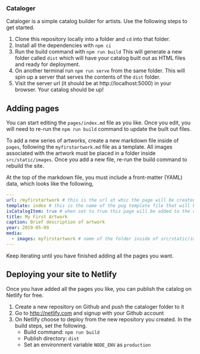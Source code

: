 ### Cataloger

Cataloger is a simple catalog builder for artists. Use the following steps to get started.

1. Clone this repository locally into a folder and `cd` into that folder.
2. Install all the dependencies with `npm ci`
3. Run the build command with `npm run build` This will generate a new folder called `dist` which will have your catalog built out as HTML files and ready for deployment.
4. On another terminal run `npm run serve` from the same folder. This will spin up a server that serves the contents of the `dist` folder.
5. Visit the server url (it should be at http://localhost:5000) in your browser. Your catalog should be up!

## Adding pages
You can start editing the `pages/index.md` file as you like. Once you edit, you will need to re-run the `npm run build` command to update the built out files.

To add a new series of artworks, create a new markdown file inside of `pages`, following the `myfirstartwork.md` file as a template. All images associated with the artwork must be placed in a folder inside `src/static/images`. Once you add a new file, re-run the build command to rebuild the site.

At the top of the markdown file, you must include a front-matter (YAML) data, which looks like the following,
```yaml
---
url: /myfirstartwork # this is the url at whic the page will be created
template: index # this is the name of the pug template file that will be used to render this page
isCatalogItem: true # when set to true this page will be added to the catalog menu bar
title: My First Artwork
caption: Brief description of artwork
year: 2019-05-09
media:
  - images: myfirstartwork # name of the folder inside of src/static/images that contains all the image files to be rendered on this page
---
```

Keep iterating until you have finished adding all the pages you want.

## Deploying your site to Netlify
Once you have added all the pages you like, you can publish the catalog on Netlify for free.

1. Create a new repository on Github and push the cataloger folder to it
2. Go to http://netlify.com and signup with your Github account
3. On Netlify choose to deploy from the new repository you created. In the build steps, set the following.
   - Build command: `npm run build`
   - Publish directory: `dist`
   - Set an environment variable `NODE_ENV` as `production`
